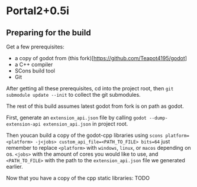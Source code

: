 # Portal2+0.5i

## Preparing for the build

Get a few prerequisites:
- a copy of godot from (this fork)[https://github.com/Teapot4195/godot]
- a C++ compiler
- SCons build tool
- Git

After getting all these prerequisites, cd into the project root, then `git submodule update --init` to collect the git submodules.

The rest of this build assumes latest godot from fork is on path as godot.

First, generate an `extension_api.json` file by calling `godot --dump-extension-api extension_api.json` in project root.

Then youcan build a copy of the godot-cpp libraries using `scons platform=<platform> -j<jobs> custom_api_file=<PATH_TO_FILE> bits=64` just remember to replace `<platform>` with `windows`, `linux`, or `macos` depending on os. `<jobs>` with the amount of cores you would like to use, and `<PATH_TO_FILE>` with the path to the `extension_api.json` file we generated earlier.

Now that you have a copy of the cpp static libraries: TODO
